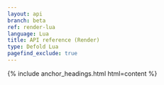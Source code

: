 ```yaml
---
layout: api
branch: beta
ref: render-lua
language: Lua
title: API reference (Render)
type: Defold Lua
pagefind_exclude: true
---
```

{% include anchor_headings.html html=content %}